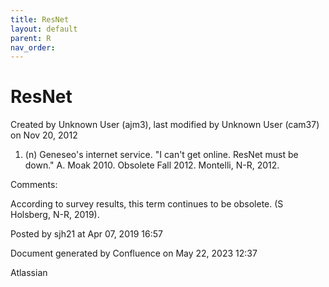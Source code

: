 ```yaml
---
title: ResNet
layout: default
parent: R
nav_order:
---
```


# ResNet

Created by  Unknown User (ajm3), last modified by  Unknown User (cam37) on Nov 20, 2012

1. (n) Geneseo's internet service. &quot;I can't get online. ResNet must be down.&quot; A. Moak 2010. Obsolete Fall 2012. Montelli, N-R, 2012.

Comments:

According to survey results, this term continues to be obsolete. (S Holsberg, N-R, 2019).

Posted by sjh21 at Apr 07, 2019 16:57

Document generated by Confluence on May 22, 2023 12:37

Atlassian
